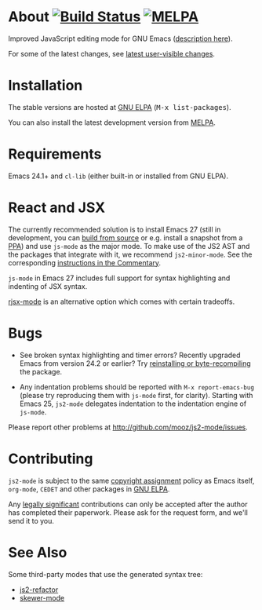 About [![Build Status](https://travis-ci.org/mooz/js2-mode.svg?branch=master)](https://travis-ci.org/mooz/js2-mode) [![MELPA](https://melpa.org/packages/js2-mode-badge.svg)](https://melpa.org/#/js2-mode)
======

Improved JavaScript editing mode for GNU Emacs ([description here](http://elpa.gnu.org/packages/js2-mode.html)).

For some of the latest changes, see [latest user-visible changes](https://github.com/mooz/js2-mode/blob/master/NEWS.md).

Installation
======

The stable versions are hosted at [GNU ELPA](http://elpa.gnu.org/)
(<kbd>M-x list-packages</kbd>).

You can also install the latest development version from
[MELPA](https://melpa.org/#/getting-started).

Requirements
======

Emacs 24.1+ and `cl-lib` (either built-in or installed from GNU ELPA).

React and JSX
======

The currently recommended solution is to install Emacs 27 (still in
development, you can [build from
source](http://git.savannah.gnu.org/cgit/emacs.git/tree/INSTALL.REPO)
or e.g. install a snapshot from a
[PPA](https://launchpad.net/~ubuntu-elisp/+archive/ubuntu/ppa)) and
use `js-mode` as the major mode. To make use of the JS2 AST and the
packages that integrate with it, we recommend `js2-minor-mode`. See
the corresponding [instructions in the
Commentary](https://github.com/mooz/js2-mode/blob/bb73461c2c7048d811b38e6b533a30fb5fdcea93/js2-mode.el#L57).

`js-mode` in Emacs 27 includes full support for syntax highlighting
and indenting of JSX syntax.

[rjsx-mode](https://github.com/felipeochoa/rjsx-mode/) is an
alternative option which comes with certain tradeoffs.

Bugs
====

* See broken syntax highlighting and timer errors? Recently upgraded
Emacs from version 24.2 or earlier? Try
[reinstalling or byte-recompiling](https://github.com/mooz/js2-mode/issues/72)
the package.

* Any indentation problems should be reported with `M-x report-emacs-bug`
(please try reproducing them with `js-mode` first, for clarity).
Starting with Emacs 25, `js2-mode` delegates indentation to
the indentation engine of `js-mode`.

Please report other problems at <http://github.com/mooz/js2-mode/issues>.

Contributing
======

`js2-mode` is subject to the same
[copyright assignment](http://www.gnu.org/prep/maintain/html_node/Copyright-Papers.html)
policy as Emacs itself, `org-mode`, `CEDET` and other packages in
[GNU ELPA](http://elpa.gnu.org/packages/).

Any
[legally significant](http://www.gnu.org/prep/maintain/html_node/Legally-Significant.html#Legally-Significant)
contributions can only be accepted after the author has completed their
paperwork. Please ask for the request form, and we'll send it to you.

See Also
======

Some third-party modes that use the generated syntax tree:

* [js2-refactor](https://github.com/magnars/js2-refactor.el)
* [skewer-mode](https://github.com/skeeto/skewer-mode)
